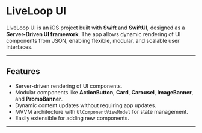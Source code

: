 # LiveLoop UI

LiveLoop UI is an iOS project built with **Swift** and **SwiftUI**, designed as a **Server-Driven UI framework**. The app allows dynamic rendering of UI components from JSON, enabling flexible, modular, and scalable user interfaces.

---

## Features
- Server-driven rendering of UI components.
- Modular components like **ActionButton**, **Card**, **Carousel**, **ImageBanner**, and **PromoBanner**.
- Dynamic content updates without requiring app updates.
- MVVM architecture with `UlComponentViewModel` for state management.
- Easily extensible for adding new components.

---

